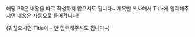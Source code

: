 

해당 PR은 내용을 따로 작성하지 않으셔도 됩니다~
제목만 복사해서 Title에 입력해주시면 내용은 자동으로 들어갑니다!

(귀찮으시면 Title에 - 만 입력해주셔도 됩니다~)